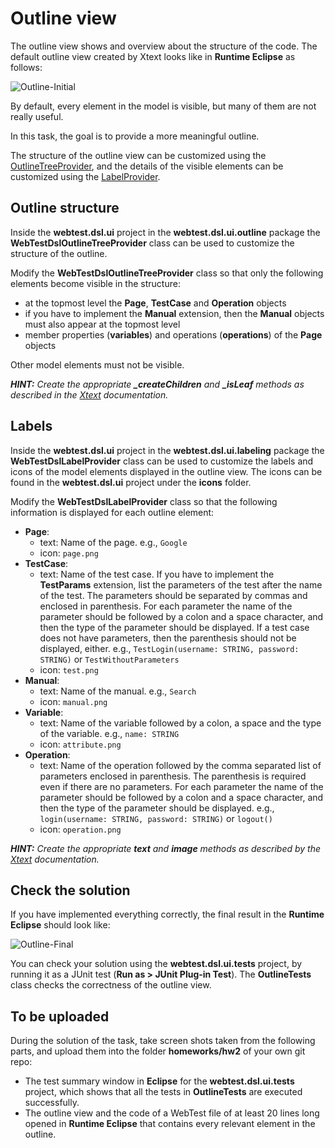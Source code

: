 # Outline view

The outline view shows and overview about the structure of the code. The default outline view created by Xtext looks like in **Runtime Eclipse** as follows:

![Outline-Initial](../lab1-xtext/images/Outline-Initial.png)

By default, every element in the model is visible, but many of them are not really useful.

In this task, the goal is to provide a more meaningful outline.

The structure of the outline view can be customized using the [OutlineTreeProvider](https://eclipse.dev/Xtext/documentation/310_eclipse_support.html#outline), and the details of the visible elements can be customized using the [LabelProvider](https://eclipse.dev/Xtext/documentation/310_eclipse_support.html#label-provider).

## Outline structure

Inside the **webtest.dsl.ui** project in the **webtest.dsl.ui.outline** package the **WebTestDslOutlineTreeProvider** class can be used to customize the structure of the outline.

Modify the **WebTestDslOutlineTreeProvider** class so that only the following elements become visible in the structure:

* at the topmost level the **Page**, **TestCase** and **Operation** objects
* if you have to implement the **Manual** extension, then the **Manual** objects must also appear at the topmost level
* member properties (**variables**) and operations (**operations**) of the **Page** objects

Other model elements must not be visible.

***HINT:** Create the appropriate **_createChildren** and **_isLeaf** methods as described in the [Xtext](https://eclipse.dev/Xtext/documentation/310_eclipse_support.html#outline) documentation.*

## Labels

Inside the **webtest.dsl.ui** project in the **webtest.dsl.ui.labeling** package the **WebTestDslLabelProvider** class can be used to customize the labels and icons of the model elements displayed in the outline view. The icons can be found in the **webtest.dsl.ui** project under the **icons** folder.

Modify the **WebTestDslLabelProvider** class so that the following information is displayed for each outline element:

* **Page**:
  * text: Name of the page. e.g., `Google`
  * icon: `page.png`
* **TestCase**:
  * text: Name of the test case. If you have to implement the **TestParams** extension, list the parameters of the test after the name of the test. The parameters should be separated by commas and enclosed in parenthesis. For each parameter the name of the parameter should be followed by a colon and a space character, and then the type of the parameter should be displayed. If a test case does not have parameters, then the parenthesis should not be displayed, either. e.g., `TestLogin(username: STRING, password: STRING)` or `TestWithoutParameters`
  * icon: `test.png`
* **Manual**:
  * text: Name of the manual. e.g., `Search`
  * icon: `manual.png`
* **Variable**:
  * text: Name of the variable followed by a colon, a space and the type of the variable. e.g., `name: STRING`
  * icon: `attribute.png`
* **Operation**:
  * text: Name of the operation followed by the comma separated list of parameters enclosed in parenthesis. The parenthesis is required even if there are no parameters. For each parameter the name of the parameter should be followed by a colon and a space character, and then the type of the parameter should be displayed. e.g., `login(username: STRING, password: STRING)` or `logout()`
  * icon: `operation.png`

***HINT:** Create the appropriate **text** and **image** methods as described by the [Xtext](https://eclipse.dev/Xtext/documentation/310_eclipse_support.html#label-provider) documentation.*

## Check the solution

If you have implemented everything correctly, the final result in the **Runtime Eclipse** should look like:

![Outline-Final](../lab1-xtext/images/Outline-Final.png)

You can check your solution using the **webtest.dsl.ui.tests** project, by running it as a JUnit test (**Run as > JUnit Plug-in Test**). The **OutlineTests** class checks the correctness of the outline view.

## To be uploaded

During the solution of the task, take screen shots taken from the following parts, and upload them into the folder **homeworks/hw2** of your own git repo:

* The test summary window in **Eclipse** for the **webtest.dsl.ui.tests** project, which shows that all the tests in **OutlineTests** are executed successfully.
* The outline view and the code of a WebTest file of at least 20 lines long opened in **Runtime Eclipse** that contains every relevant element in the outline.

